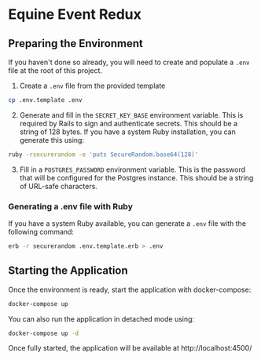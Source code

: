# Equine Event Redux

## Preparing the Environment

If you haven't done so already, you will need to create and populate a `.env` file at the root of this project.

 1. Create a `.env` file from the provided template

```bash
cp .env.template .env
```

 2. Generate and fill in the `SECRET_KEY_BASE` environment variable. This is required by Rails to sign and authenticate secrets. This should be a string of 128 bytes. If you have a system Ruby installation, you can generate this using:

```bash
ruby -rsecurerandom -e 'puts SecureRandom.base64(128)'
```

 3. Fill in a `POSTGRES_PASSWORD` environment variable. This is the password that will be configured for the Postgres instance. This should be a string of URL-safe characters.

### Generating a .env file with Ruby

If you have a system Ruby available, you can generate a `.env` file with the following command:

```bash
erb -r securerandom .env.template.erb > .env
```

## Starting the Application

Once the environment is ready, start the application with docker-compose:

```bash
docker-compose up
```

You can also run the application in detached mode using:

```bash
docker-compose up -d
```

Once fully started, the application will be available at http://localhost:4500/
